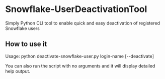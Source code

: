 # Snowflake-UserDeactivationTool
Simply Python CLI tool to enable quick and easy deactivation of registered Snowflake users

## How to use it

Usage:  python deactivate-snowflake-user.py login-name [--deactivate]

You can also run the script with no arguments and it will display detailed help output.
